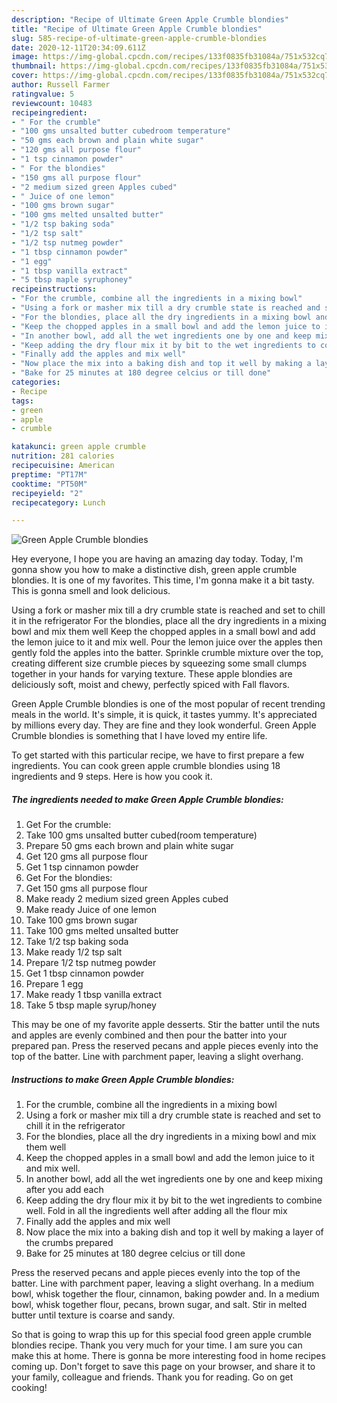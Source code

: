 ```yaml
---
description: "Recipe of Ultimate Green Apple Crumble blondies"
title: "Recipe of Ultimate Green Apple Crumble blondies"
slug: 585-recipe-of-ultimate-green-apple-crumble-blondies
date: 2020-12-11T20:34:09.611Z
image: https://img-global.cpcdn.com/recipes/133f0835fb31084a/751x532cq70/green-apple-crumble-blondies-recipe-main-photo.jpg
thumbnail: https://img-global.cpcdn.com/recipes/133f0835fb31084a/751x532cq70/green-apple-crumble-blondies-recipe-main-photo.jpg
cover: https://img-global.cpcdn.com/recipes/133f0835fb31084a/751x532cq70/green-apple-crumble-blondies-recipe-main-photo.jpg
author: Russell Farmer
ratingvalue: 5
reviewcount: 10483
recipeingredient:
- " For the crumble"
- "100 gms unsalted butter cubedroom temperature"
- "50 gms each brown and plain white sugar"
- "120 gms all purpose flour"
- "1 tsp cinnamon powder"
- " For the blondies"
- "150 gms all purpose flour"
- "2 medium sized green Apples cubed"
- " Juice of one lemon"
- "100 gms brown sugar"
- "100 gms melted unsalted butter"
- "1/2 tsp baking soda"
- "1/2 tsp salt"
- "1/2 tsp nutmeg powder"
- "1 tbsp cinnamon powder"
- "1 egg"
- "1 tbsp vanilla extract"
- "5 tbsp maple syruphoney"
recipeinstructions:
- "For the crumble, combine all the ingredients in a mixing bowl"
- "Using a fork or masher mix till a dry crumble state is reached and set to chill it in the refrigerator"
- "For the blondies, place all the dry ingredients in a mixing bowl and mix them well"
- "Keep the chopped apples in a small bowl and add the lemon juice to it and mix well."
- "In another bowl, add all the wet ingredients one by one and keep mixing after you add each"
- "Keep adding the dry flour mix it by bit to the wet ingredients to combine well. Fold in all the ingredients well after adding all the flour mix"
- "Finally add the apples and mix well"
- "Now place the mix into a baking dish and top it well by making a layer of the crumbs prepared"
- "Bake for 25 minutes at 180 degree celcius or till done"
categories:
- Recipe
tags:
- green
- apple
- crumble

katakunci: green apple crumble 
nutrition: 281 calories
recipecuisine: American
preptime: "PT17M"
cooktime: "PT50M"
recipeyield: "2"
recipecategory: Lunch

---
```



![Green Apple Crumble blondies](https://img-global.cpcdn.com/recipes/133f0835fb31084a/751x532cq70/green-apple-crumble-blondies-recipe-main-photo.jpg)

Hey everyone, I hope you are having an amazing day today. Today, I'm gonna show you how to make a distinctive dish, green apple crumble blondies. It is one of my favorites. This time, I'm gonna make it a bit tasty. This is gonna smell and look delicious.

Using a fork or masher mix till a dry crumble state is reached and set to chill it in the refrigerator For the blondies, place all the dry ingredients in a mixing bowl and mix them well Keep the chopped apples in a small bowl and add the lemon juice to it and mix well. Pour the lemon juice over the apples then gently fold the apples into the batter. Sprinkle crumble mixture over the top, creating different size crumble pieces by squeezing some small clumps together in your hands for varying texture. These apple blondies are deliciously soft, moist and chewy, perfectly spiced with Fall flavors.

Green Apple Crumble blondies is one of the most popular of recent trending meals in the world. It's simple, it is quick, it tastes yummy. It's appreciated by millions every day. They are fine and they look wonderful. Green Apple Crumble blondies is something that I have loved my entire life.


To get started with this particular recipe, we have to first prepare a few ingredients. You can cook green apple crumble blondies using 18 ingredients and 9 steps. Here is how you cook it.

<!--inarticleads1-->

##### The ingredients needed to make Green Apple Crumble blondies:

1. Get  For the crumble:
1. Take 100 gms unsalted butter cubed(room temperature)
1. Prepare 50 gms each brown and plain white sugar
1. Get 120 gms all purpose flour
1. Get 1 tsp cinnamon powder
1. Get  For the blondies:
1. Get 150 gms all purpose flour
1. Make ready 2 medium sized green Apples cubed
1. Make ready  Juice of one lemon
1. Take 100 gms brown sugar
1. Take 100 gms melted unsalted butter
1. Take 1/2 tsp baking soda
1. Make ready 1/2 tsp salt
1. Prepare 1/2 tsp nutmeg powder
1. Get 1 tbsp cinnamon powder
1. Prepare 1 egg
1. Make ready 1 tbsp vanilla extract
1. Take 5 tbsp maple syrup/honey


This may be one of my favorite apple desserts. Stir the batter until the nuts and apples are evenly combined and then pour the batter into your prepared pan. Press the reserved pecans and apple pieces evenly into the top of the batter. Line with parchment paper, leaving a slight overhang. 

<!--inarticleads2-->

##### Instructions to make Green Apple Crumble blondies:

1. For the crumble, combine all the ingredients in a mixing bowl
1. Using a fork or masher mix till a dry crumble state is reached and set to chill it in the refrigerator
1. For the blondies, place all the dry ingredients in a mixing bowl and mix them well
1. Keep the chopped apples in a small bowl and add the lemon juice to it and mix well.
1. In another bowl, add all the wet ingredients one by one and keep mixing after you add each
1. Keep adding the dry flour mix it by bit to the wet ingredients to combine well. Fold in all the ingredients well after adding all the flour mix
1. Finally add the apples and mix well
1. Now place the mix into a baking dish and top it well by making a layer of the crumbs prepared
1. Bake for 25 minutes at 180 degree celcius or till done


Press the reserved pecans and apple pieces evenly into the top of the batter. Line with parchment paper, leaving a slight overhang. In a medium bowl, whisk together the flour, cinnamon, baking powder and. In a medium bowl, whisk together flour, pecans, brown sugar, and salt. Stir in melted butter until texture is coarse and sandy. 

So that is going to wrap this up for this special food green apple crumble blondies recipe. Thank you very much for your time. I am sure you can make this at home. There is gonna be more interesting food in home recipes coming up. Don't forget to save this page on your browser, and share it to your family, colleague and friends. Thank you for reading. Go on get cooking!
